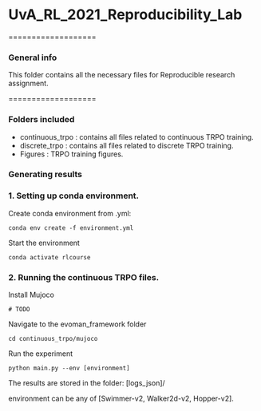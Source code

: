 # UvA_RL_2021_Reproducibility_Lab
===================
### General info ###
This folder contains all the necessary files for Reproducible research assignment.


===================
### Folders included ###
- continuous_trpo            : contains all files related to continuous TRPO training.
- discrete_trpo              : contains all files related to discrete TRPO training.
- Figures                    : TRPO training figures. 


### Generating results ###

### 1. Setting up conda environment.
Create conda environment from .yml:
```
conda env create -f environment.yml
```

Start the environment
```
conda activate rlcourse
```


### 2. Running the continuous TRPO files.

Install Mujoco
```
# TODO
```


Navigate to the evoman_framework folder
```
cd continuous_trpo/mujoco
```

Run the experiment
```
python main.py --env [environment]
```
The results are stored in the folder: [logs_json]/

environment can be any of [Swimmer-v2, Walker2d-v2, Hopper-v2].

